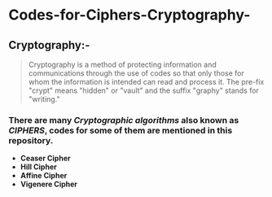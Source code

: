 # Codes-for-Ciphers-Cryptography-
## Cryptography:-
> Cryptography is a method of protecting information and communications through the use of codes so that only those for whom the information is intended can read and process it. The pre-fix "crypt" means "hidden" or "vault" and the suffix "graphy" stands for "writing."
### There are many _Cryptographic algorithms_ also known as _CIPHERS_, codes for some of them are mentioned in this repository.
- **Ceaser Cipher**
- **Hill Cipher**
- **Affine Cipher**
- **Vigenere Cipher**

